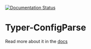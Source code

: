 [![Documentation Status](https://readthedocs.org/projects/typer-configparse/badge/?version=latest)](https://typer-configparse.readthedocs.io/en/latest/?badge=latest)

# Typer-ConfigParse
Read more about it in the [docs](https://typer-configparse.readthedocs.io/)
